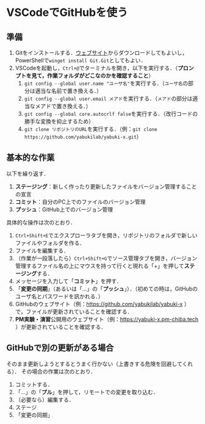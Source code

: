 # VSCodeでGitHubを使う

## 準備

1. Gitをインストールする．[ウェブサイト](https://git-scm.com/downloads)からダウンロードしてもよいし，PowerShellで`winget install Git.Git`としてもよい．
1. VSCodeを起動し，`Ctrl+@`でターミナルを開き，以下を実行する．（**プロンプトを見て，作業フォルダがどこなのかを確認すること**）
    1. `git config --global user.name "ユーザ名"`を実行する．（`ユーザ名`の部分は適当な名前で置き換える．）
    1. `git config --global user.email メアド`を実行する．（`メアド`の部分は適当なメアドで置き換える．）
    1. `git config --global core.autocrlf false`を実行する．（改行コードの勝手な変換を抑止するため）
    1. `git clone リポジトリのURL`を実行する．（例：`git clone https://github.com/yabukilab/yabuki-x.git`）

## 基本的な作業

以下を繰り返す．

1. **ステージング**：新しく作ったり更新したファイルをバージョン管理することの宣言
1. **コミット**：自分のPC上でのファイルのバージョン管理
1. **プッシュ**：GitHub上でのバージョン管理

具体的な操作は次のとおり．

1. `Ctrl+Shift+E`でエクスプローラタブを開き，リポジトリのフォルダで新しいファイルやフォルダを作る．
1. ファイルを編集する．
1. （作業が一段落したら）`Ctrl+Shift+G`でソース管理タブを開き，バージョン管理するファイル名の上にマウスを持って行くと現れる「+」を押して**ステージング**する．
1. メッセージを入力して「**コミット**」を押す．
1. 「**変更の同期**」（あるいは「...」の「**プッシュ**」）．（初めての時は，GitHubのユーザ名とパスワードを訊かれる．）
1. GitHubのウェブサイト（例：https://github.com/yabukilab/yabuki-x ）で，ファイルが更新されていることを確認する．
1. **PM実験・演習**公開用のウェブサイト（例：https://yabuki-x.pm-chiba.tech ）が更新されていることを確認する．

## GitHubで別の更新がある場合

そのまま更新しようとするとうまく行かない（上書きする危険を回避してくれる）．
その場合の作業は次のとおり．

1. コミットする．
1. 「...」の「**プル**」を押して，リモートでの変更を取り込む．
1. （必要なら）編集する．
1. ステージ
1. 「変更の同期」

